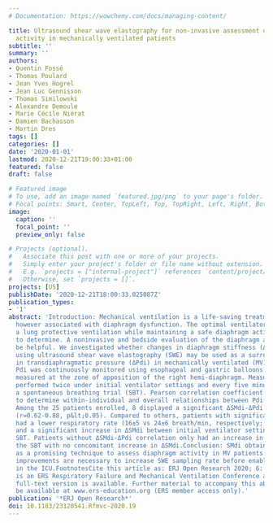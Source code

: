 ```yaml
---
# Documentation: https://wowchemy.com/docs/managing-content/

title: Ultrasound shear wave elastography for non-invasive assessment of diaphragm
  activity in mechanically ventilated patients
subtitle: ''
summary: ''
authors:
- Quentin Fossé
- Thomas Poulard
- Jean Yves Hogrel
- Jean Luc Gennisson
- Thomas Similowski
- Alexandre Demoule
- Marie Cécile Niérat
- Damien Bachasson
- Martin Dres
tags: []
categories: []
date: '2020-01-01'
lastmod: 2020-12-21T19:00:33+01:00
featured: false
draft: false

# Featured image
# To use, add an image named `featured.jpg/png` to your page's folder.
# Focal points: Smart, Center, TopLeft, Top, TopRight, Left, Right, BottomLeft, Bottom, BottomRight.
image:
  caption: ''
  focal_point: ''
  preview_only: false

# Projects (optional).
#   Associate this post with one or more of your projects.
#   Simply enter your project's folder or file name without extension.
#   E.g. `projects = ["internal-project"]` references `content/project/deep-learning/index.md`.
#   Otherwise, set `projects = []`.
projects: [US]
publishDate: '2020-12-21T18:00:33.025087Z'
publication_types:
- '1'
abstract: 'Introduction: Mechanical ventilation is a life-saving treatment that is
  however associated with diaphragm dysfunction. The optimal ventilator settings providing
  a lung protective ventilation while maintaining a safe diaphragm activity are difficult
  to determine. A noninvasive and bedside evaluation of the diaphragm activity could
  be helpful. We investigated whether changes in diaphragm stiffness (ΔSMdi) assessed
  using ultrasound shear wave elastography (SWE) may be used as a surrogate of changes
  in transdiaphragmatic pressure (ΔPdi) in mechanically ventilated (MV) patients.Methods:
  Pdi was continuously monitored using esophageal and gastric balloons and SMdi was
  measured at the zone of apposition of the right hemi-diaphragm. Measurements were
  performed twice under initial ventilator settings and every five minutes during
  a spontaneous breathing trial (SBT). Pearson correlation coefficient (r) were used
  to determine within-individual and overall relationships between Pdi and SMdi.Results:
  Among the 25 patients enrolled, 8 displayed a significant ΔSMdi-ΔPdi correlation
  (r=0.62-0.88, p&lt;0.05). Compared to others, patients with significant correlations
  had a lower respiratory rate (16±5 vs 24±6 breath/min, respectively; p&lt;0.01)
  and a significant increase in ΔSMdi between initial ventilator settings and the
  SBT. Patients without ΔSMdi-ΔPdi correlation only had an increase in ΔPdi during
  the SBT with no concomitant increase in ΔSMdi.Conclusion: SMdi obtained by SWE appears
  as a promising technique to assess diaphragm activity in MV patients. Technological
  improvements are necessary to increase SWE sampling rate before enabling its generalization
  in the ICU.FootnotesCite this article as: ERJ Open Research 2020; 6: Suppl. 4, 19.This
  is an ERS Respiratory Failure and Mechanical Ventilation Conference abstract. No
  full-text version is available. Further material to accompany this abstract may
  be available at www.ers-education.org (ERS member access only).'
publication: '*ERJ Open Research*'
doi: 10.1183/23120541.Rfmvc-2020.19
---
```

